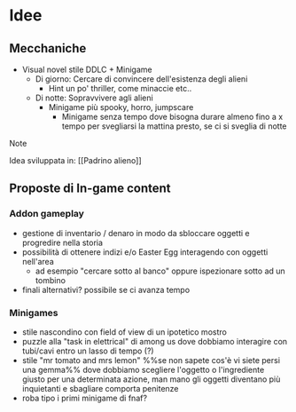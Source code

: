 # Idee
## Mecchaniche
- Visual novel stile DDLC + Minigame
	- Di giorno: Cercare di convincere dell'esistenza degli alieni
		- Hint un po' thriller, come minaccie etc..
	- Di notte: Sopravvivere agli alieni
		- Minigame più spooky, horro, jumpscare
			- Minigame senza tempo dove bisogna durare almeno fino a x tempo per svegliarsi la mattina presto, se ci si sveglia di notte 


> [!note] 
> Idea sviluppata in: [[Padrino alieno]]


## Proposte di In-game content
### Addon gameplay
- gestione di inventario / denaro in modo da sbloccare oggetti e progredire nella storia
- possibilità di ottenere indizi e/o Easter Egg interagendo con oggetti nell'area
	- ad esempio "cercare sotto al banco" oppure ispezionare sotto ad un tombino
- finali alternativi? possibile se ci avanza tempo
### Minigames
- stile nascondino con field of view di un ipotetico mostro
- puzzle alla "task in elettrical" di among us dove dobbiamo interagire con tubi/cavi entro un lasso di tempo (?)
- stile "mr tomato and mrs lemon" %%se non sapete cos'è vi siete persi una gemma%% dove dobbiamo scegliere l'oggetto o l'ingrediente giusto per una determinata azione, man mano gli oggetti diventano più inquietanti e sbagliare comporta penitenze
- roba tipo i primi minigame di fnaf?

